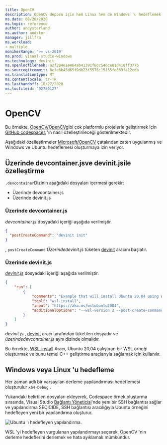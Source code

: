```yaml
---
title: OpenCV
description: OpenCV deposu için hem Linux hem de Windows 'u hedeflemek için devinit kullanan örnek özelleştirme.
ms.date: 08/28/2020
ms.topic: reference
author: andysterland
ms.author: andster
manager: jillfra
ms.workload:
- multiple
monikerRange: '>= vs-2019'
ms.prod: visual-studio-windows
ms.technology: devinit
ms.openlocfilehash: a2f284e1e464ab41391f60c546ce01d418ff377b
ms.sourcegitcommit: 8efe6b45d65f9db23f5575c15155fe363fa12cdb
ms.translationtype: MT
ms.contentlocale: tr-TR
ms.lasthandoff: 10/27/2020
ms.locfileid: "92750127"
---
```

# <a name="opencv"></a>OpenCV

Bu örnekte, [OpenCV/OpenCV](https://github.com/opencv/opencv)gibi çok platformlu projelerle geliştirmek Için [GitHub codespaces](https://github.com/features/codespaces) 'ın nasıl özelleştirileceği gösterilmektedir.

Aşağıdaki özelleştirmeler [Microsoft/OpenCV](https://github.com/microsoft/opencv) çatalından zaten uygulanmış ve Windows ve Ubuntu hedeflemesi oluşturmaya izin veriyor.

## <a name="customization-with-devcontainerjson-and-devinitjson"></a>Üzerinde devcontainer.jsve devinit.jsile özelleştirme

`.devcontainer`Dizinin aşağıdaki dosyaları içermesi gerekir:

* Üzerinde devcontainer.js
* Üzerinde devinit.js

### <a name="devcontainerjson"></a>Üzerinde devcontainer.js

_devcontainer.js_ dosyadaki içeriği aşağıda verilmiştir.

```json
{
  "postCreateCommand": "devinit init"
}
```

, `postCreateCommand` _Üzerindedevinit.js_ tüketen [devinit](devinit-and-codespaces.md) aracını başlatır.

### <a name="devinitjson"></a>Üzerinde devinit.js

[_devinit.js_](devinit-json.md) dosyadaki içeriği aşağıda verilmiştir.

```json
{
    "run": [
        {
            "comments": "Example that will install Ubuntu 20.04 using WSL2, and configure it with various packages useful for C++ development.",
            "tool": "wsl-install",
            "input": "https://aka.ms/wslubuntu2004",
            "additionalOptions": "--wsl-version 2 --post-create-command 'apt-get update && apt-get install g++ gcc g++-9 gcc-9 cmake gdb ninja-build zip rsync -y'"
        }
    ]
}
```

_devinit.js_ , [devinit](devinit-and-codespaces.md) aracı tarafından tüketilen dosyadır ve _üzerindedevcontainer.js_ aynı dizinde olmalıdır.

Bu örnekte, [WSL-install](tool-wsl-install.md) Aracı, Ubuntu 20,04 çalıştıran bir WSL örneği oluşturmak ve bunu temel C++ geliştirme araçlarıyla sağlamak için kullanılır.
## <a name="targeting-windows-or-linux"></a>Windows veya Linux 'u hedefleme

Her zaman adlı bir varsayılan derleme yapılandırması hedeflemesi oluşturulur `x64-Debug` .

Yukarıdaki belirtilen dosyaları ekleyerek, Codespace örnek oluşturma sırasında, Visual Studio [Bağlantı Yöneticisi](/cpp/linux/connect-to-your-remote-linux-computer)'nde yenı bir SSH bağlantısı sağlar ve yapılandırma SEÇICIDE, SSH bağlantısı aracılığıyla Ubuntu örneğini hedefleyen yeni bir yapılandırma oluşturur.

![Ubuntu 'ı hedefleyen yapılandırma](media/wsl-ssh-linux-configuration.png).

WSL 'yi hedefleyen vurgulanan yapılandırmayı seçerek, OpenCV 'nin derleme hedeflerini derlemek ve hata ayıklamak mümkündür.
